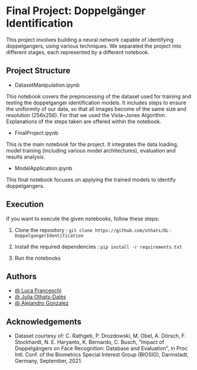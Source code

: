 
# Final Project: Doppelgänger Identification

This project involves building a neural network capable of identifying doppelgangers, using various techniques. We separated the project into different stages, each represented by a different notebook. 


## Project Structure

- DatasetManipulation.ipynb

This notebook covers the preprocessing of the dataset used for training and testing the doppelganger identification models. It includes steps to ensure the uniformity of our data, so that all images become of the same size and resolution (256x256). For that we used the Viola-Jones Algorithm. Explanations of the steps taken are offered within the notebook. 

- FinalProject.ipynb 

This is the main notebook for the project. It integrates the data loading, model training (including various model architectures), evaluation and results analysis. 

- ModelApplication.ipynb 

This final notebook focuses on applying the trained models to identify doppelgangers. 


## Execution

If you want to execute the given notebooks, follow these steps: 

1. Clone the repository : `git clone https://github.com/othats/DL-DoppelgangerIdentification`

2. Install the required dependencies : `pip install -r requirements.txt`

3. Run the notebooks


## Authors

- [@ Luca Franceschi](https://github.com/LucaFranceschi01)
- [@ Julia Othats-Dalès](https://www.github.com/othats)
- [@ Alejandro Gonzalez](https://github.com/alejandrogonzalez14)


## Acknowledgements

 - Dataset courtesy of: C. Rathgeb, P. Drozdowski, M. Obel, A. Dörsch, F. Stockhardt, N. E. Haryanto, K. Bernardo, C. Busch, “Impact of Doppelgängers on Face Recognition: Database and Evaluation”, in Proc Intl. Conf. of the Biometrics Special Interest Group (BIOSIG), Darmstadt, Germany, September, 2021.